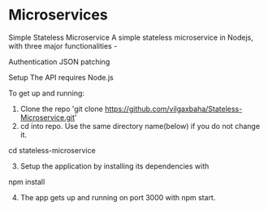 # Microservices
Simple Stateless Microservice
A simple stateless microservice in Nodejs, with three major functionalities -

Authentication
JSON patching


Setup
The API requires Node.js

To get up and running:

1. Clone the repo   'git clone https://github.com/vilgaxbaha/Stateless-Microservice.git'
2. cd into repo. Use the same directory name(below) if you do not change it.

cd stateless-microservice

3. Setup the application by installing its dependencies with

npm install

4. The app gets up and running on port 3000 with npm start.
